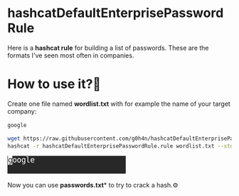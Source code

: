 # hashcatDefaultEnterprisePasswordRule

Here is a **hashcat rule** for building a list of passwords. These are the formats I've seen most often in companies.

# How to use it?🔨

Create one file named **wordlist.txt** with for example the name of your target company:

```
google
```

```bash
wget https://raw.githubusercontent.com/g0h4n/hashcatDefaultEnterprisePasswordRule/main/hashcatDefaultEnterprisePasswordRule.rule
hashcat -r hashcatDefaultEnterprisePasswordRule.rule wordlist.txt --stdout > passwords.txt
```

<img src="./src/passwords.gif" alt="passwords list" />

Now you can use **passwords.txt*** to try to crack a hash.⚙️